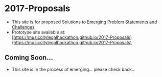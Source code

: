 # 2017-Proposals

* This site is for proposed Solutions to [Emerging Problem Statements and Challenges](https://musiccitylegalhackathon.github.io/2017-Problems/)
* Prototype site available at:  [https://musiccitylegalhackathon.github.io/2017-Proposals](https://musiccitylegalhackathon.github.io/2017-Proposals)

## Coming Soon...

* This site is in the process of emerging... please check back...
